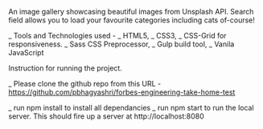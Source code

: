 An image gallery showcasing beautiful images from Unsplash API. Search field allows you to load your favourite categories including cats of-course! 

_ Tools and Technologies used -
_ HTML5,
_ CSS3,
_ CSS-Grid for responsiveness.
_ Sass CSS Preprocessor, 
_ Gulp build tool,
_ Vanila JavaScript

Instruction for running the project.

_ Please clone the github repo from this URL - https://github.com/pbhagyashri/forbes-engineering-take-home-test

_ run npm install to install all dependancies
_ run npm start to run the local server. This should fire up a server at http://localhost:8080





